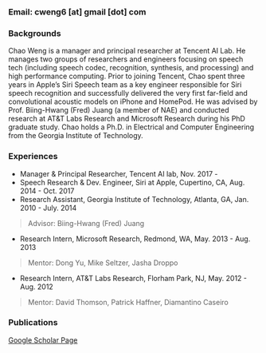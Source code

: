 

### Email: cweng6 [at] gmail [dot] com

### Backgrounds

Chao Weng is a manager and principal researcher at Tencent AI Lab. He manages two groups of researchers and engineers focusing on speech tech (including speech codec, recognition, synthesis, and processing) and high performance computing. Prior to joining Tencent, Chao spent three years in Apple’s Siri Speech team as a key engineer responsible for Siri speech recognition and successfully delivered the very first far-field and convolutional acoustic models on iPhone and HomePod. He was advised by Prof. Biing-Hwang (Fred) Juang (a member of NAE) and conducted research at AT&T Labs Research and Microsoft Research during his PhD graduate study. Chao holds a Ph.D. in Electrical and Computer Engineering from the Georgia Institute of Technology.


### Experiences 

- Manager & Principal Researcher, Tencent AI lab, Nov. 2017 - 
- Speech Research & Dev. Engineer, Siri at Apple, Cupertino, CA, Aug. 2014 - Oct. 2017
- Research Assistant, Georgia Institute of Technology, Atlanta, GA,  Jan. 2010 - July. 2014
> Advisor: Biing-Hwang (Fred) Juang
- Research Intern, Microsoft Research, Redmond, WA,  May. 2013 - Aug. 2013
> Mentor: Dong Yu, Mike Seltzer, Jasha Droppo
- Research Intern, AT&T Labs Research, Florham Park, NJ,  May. 2012 - Aug. 2012
> Mentor: David Thomson, Patrick Haffner, Diamantino Caseiro

### Publications

[Google Scholar Page](https://scholar.google.com/citations?user=pRA19-8AAAAJ&hl=en)  

